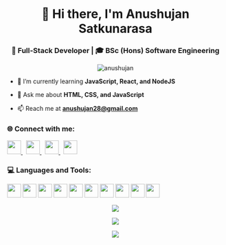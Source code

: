 <h1 align="center">👋 Hi there, I'm Anushujan Satkunarasa</h1>
<h3 align="center">🚀 Full-Stack Developer | 🎓 BSc (Hons) Software Engineering</h3>

<p align="center"> 
  <img src="https://komarev.com/ghpvc/?username=anushujan&label=Profile%20views&color=0e75b6&style=flat" alt="anushujan" />
</p>

- 🌱 I’m currently learning **JavaScript, React, and NodeJS**

- 💬 Ask me about **HTML, CSS, and JavaScript**

- 📫 Reach me at **[anushujan28@gmail.com](mailto:anushujan28@gmail.com)**

<h3 align="left">🌐 Connect with me:</h3>
<p align="left">
  <a href="https://www.linkedin.com/in/anushujansatkunarasa/" target="blank">
    <img src="https://img.shields.io/badge/LinkedIn-0077B5?style=for-the-badge&logo=linkedin&logoColor=white" height="32" />
  </a>&nbsp;
  <a href="https://twitter.com/anushujan" target="blank">
    <img src="https://img.shields.io/badge/Twitter-1DA1F2?style=for-the-badge&logo=twitter&logoColor=white" height="32" />
  </a>&nbsp;
  <a href="https://instagram.com/anushujansatkunarasa" target="blank">
    <img src="https://img.shields.io/badge/Instagram-E4405F?style=for-the-badge&logo=instagram&logoColor=white" height="32" />
  </a>&nbsp;
  <a href="https://www.youtube.com/channel/UC_sndH7eiQFJcikNSQ0QMHA" target="blank">
    <img src="https://img.shields.io/badge/YouTube-FF0000?style=for-the-badge&logo=youtube&logoColor=white" height="32" />
  </a>
</p>

<h3 align="left">💻 Languages and Tools:</h3>
<p align="left"> 
  <img src="https://img.shields.io/badge/HTML5-E34F26?style=for-the-badge&logo=html5&logoColor=white" height="32" />
  <img src="https://img.shields.io/badge/CSS3-1572B6?style=for-the-badge&logo=css3&logoColor=white" height="32" />
  <img src="https://img.shields.io/badge/JavaScript-%23323330.svg?style=for-the-badge&logo=javascript&logoColor=%23F7DF1E" height="32" />
  <img src="https://img.shields.io/badge/React-%2320232a.svg?style=for-the-badge&logo=react&logoColor=%2361DAFB" height="32" />
  <img src="https://img.shields.io/badge/Node.js-6DA55F?style=for-the-badge&logo=node.js&logoColor=white" height="32" />
  <img src="https://img.shields.io/badge/MySQL-%2300f.svg?style=for-the-badge&logo=mysql&logoColor=white" height="32" />
  <img src="https://img.shields.io/badge/PHP-777BB4?style=for-the-badge&logo=php&logoColor=white" height="32" />
  <img src="https://img.shields.io/badge/Java-%23ED8B00.svg?style=for-the-badge&logo=java&logoColor=white" height="32" />
  <img src="https://img.shields.io/badge/Figma-%23F24E1E.svg?style=for-the-badge&logo=figma&logoColor=white" height="32" />
  <img src="https://img.shields.io/badge/Canva-%2300C4CC.svg?style=for-the-badge&logo=Canva&logoColor=white" height="32" />
</p>

<p align="center">
  <img src="https://github-readme-stats.vercel.app/api?username=anushujan&theme=gotham&hide_border=true&include_all_commits=true&count_private=true" />
</p>

<p align="center">
  <img src="https://github-readme-streak-stats.herokuapp.com/?user=anushujan&theme=gotham&hide_border=true" />
</p>

<p align="center">
  <img src="https://github-readme-stats.vercel.app/api/top-langs/?username=anushujan&theme=gotham&hide_border=true&include_all_commits=true&count_private=true&layout=compact" />
</p>


